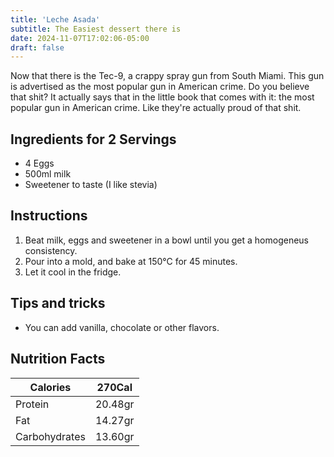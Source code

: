 ```yaml
---
title: 'Leche Asada'
subtitle: The Easiest dessert there is
date: 2024-11-07T17:02:06-05:00
draft: false
---
```


Now that there is the Tec-9, a crappy spray gun from South Miami. This gun is advertised as the most popular gun in American crime. Do you believe that shit? It actually says that in the little book that comes with it: the most popular gun in American crime. Like they're actually proud of that shit. 

<!--more-->

## Ingredients for 2 Servings
- 4 Eggs
- 500ml milk
- Sweetener to taste (I like stevia)

## Instructions
1. Beat milk, eggs and sweetener in a bowl until you get a homogeneus consistency.
2. Pour into a mold, and bake at 150°C for 45 minutes.
3. Let it cool in the fridge.

## Tips and tricks
- You can add vanilla, chocolate or other flavors.

## Nutrition Facts

| Calories      | 270Cal  |
|---------------|---------|
| Protein       | 20.48gr |
| Fat           | 14.27gr |
| Carbohydrates | 13.60gr |
